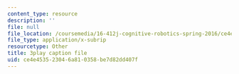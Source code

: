 ```yaml
---
content_type: resource
description: ''
file: null
file_location: /coursemedia/16-412j-cognitive-robotics-spring-2016/ce4e453523046a810358be7d82dd407f_qgL0cA7GkJo.srt
file_type: application/x-subrip
resourcetype: Other
title: 3play caption file
uid: ce4e4535-2304-6a81-0358-be7d82dd407f
---
```

